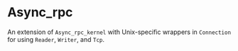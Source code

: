 # Async_rpc

An extension of `Async_rpc_kernel` with Unix-specific wrappers in
`Connection` for using `Reader`, `Writer`, and `Tcp`.
